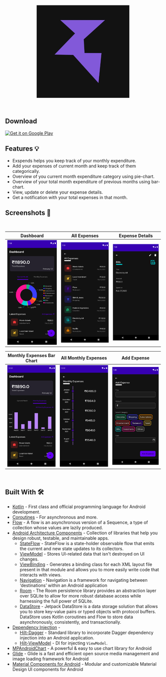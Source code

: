 <br/>
  <p align="center"><img src="screenshots/launcher_icon.jpg" height="300" /></p>
<br/>

## Download 

<a href='https://play.google.com/store/apps/details?id=dev.jaym21.exspendsapp'><img alt='Get it on Google Play' src='https://play.google.com/intl/en_us/badges/static/images/badges/en_badge_web_generic.png'/></a>

## Features 💡
- Exspends helps you keep track of your monthly expenditure.
- Add your expenses of current month and keep track of them categorically.
- Overview of you current month expenditure category using pie-chart.
- Overview of your total month expenditure of previous months using bar-chart.
- View, update or delete your expense details.
- Get a notification with your total expenses in that month.

## Screenshots 📸
</br>
  
|   Dashboard |  All Expenses |  Expense Details
|---	|---	|---
|  ![](https://github.com/jaym21/Exspends/blob/main/screenshots/screenshot1.png)    |  ![](https://github.com/jaym21/Exspends/blob/main/screenshots/screenshot2.png)    |   ![](https://github.com/jaym21/Exspends/blob/main/screenshots/screenshot3.png)    

|  Monthly Expenses Bar Chart  |  All Monthly Expenses  |  Add Expense
|---	|---	|---
|  ![](https://github.com/jaym21/Exspends/blob/main/screenshots/screenshot4.png)    |  ![](https://github.com/jaym21/Exspends/blob/main/screenshots/screenshot5.png)    |   ![](https://github.com/jaym21/Exspends/blob/main/screenshots/screenshot6.png)  

</br>

## Built With 🛠
- [Kotlin](https://kotlinlang.org/) - First class and official programming language for Android development.
- [Coroutines](https://kotlinlang.org/docs/reference/coroutines-overview.html) - For asynchronous and more.
- [Flow](https://kotlinlang.org/docs/reference/coroutines/flow.html) - A flow is an asynchronous version of a Sequence, a type of collection whose values are lazily produced.
- [Android Architecture Components](https://developer.android.com/topic/libraries/architecture) - Collection of libraries that help you design robust, testable, and maintainable apps.
  - [StateFlow](https://developer.android.com/kotlin/flow/stateflow-and-sharedflow) - StateFlow is a state-holder observable flow that emits the current and new state updates to its collectors.
  - [ViewModel](https://developer.android.com/topic/libraries/architecture/viewmodel) - Stores UI-related data that isn't destroyed on UI changes.
  - [ViewBinding](https://developer.android.com/topic/libraries/view-binding) - Generates a binding class for each XML layout file present in that module and allows you to more easily write code that interacts with views.
  - [Navigation](https://developer.android.com/guide/navigation/navigation-getting-started) - Navigation is a framework for navigating between ‘destinations’ within an Android application
  - [Room](https://developer.android.com/jetpack/androidx/releases/room) - The Room persistence library provides an abstraction layer over SQLite to allow for more robust database access while harnessing the full power of SQLite. 
  - [DataStore](https://developer.android.com/topic/libraries/architecture/datastore) - Jetpack DataStore is a data storage solution that allows you to store key-value pairs or typed objects with protocol buffers. DataStore uses Kotlin coroutines and Flow to store data asynchronously, consistently, and transactionally.
- [Dependency Injection](https://developer.android.com/training/dependency-injection) - 
  - [Hilt-Dagger](https://dagger.dev/hilt/) - Standard library to incorporate Dagger dependency injection into an Android application.
  - [Hilt-ViewModel](https://developer.android.com/training/dependency-injection/hilt-jetpack) - DI for injecting `ViewModel`.
- [MPAndroidChart](https://github.com/PhilJay/MPAndroidChart) - A powerful & easy to use chart library for Android
- [Glide](https://github.com/bumptech/glide) - Glide is a fast and efficient open source media management and image loading framework for Android
- [Material Components for Android](https://github.com/material-components/material-components-android) - Modular and customizable Material Design UI components for Android
